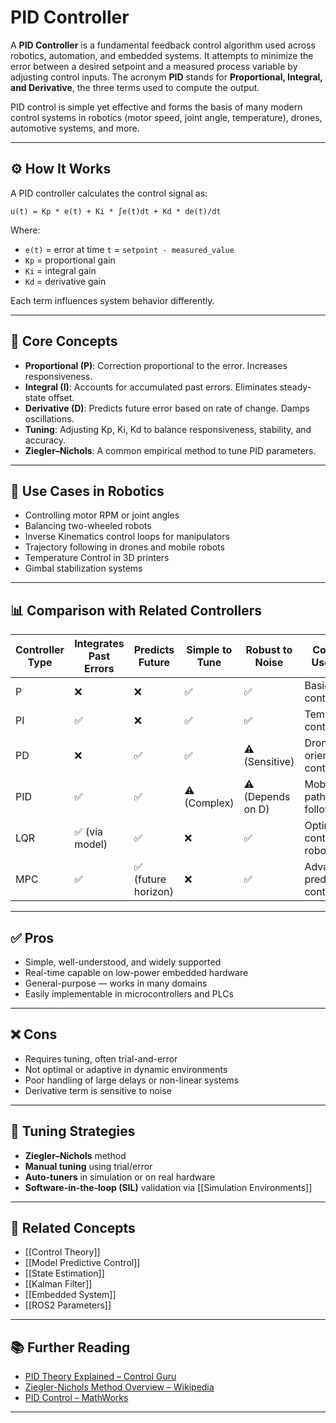 # PID Controller

A **PID Controller** is a fundamental feedback control algorithm used across robotics, automation, and embedded systems. It attempts to minimize the error between a desired setpoint and a measured process variable by adjusting control inputs. The acronym **PID** stands for **Proportional, Integral, and Derivative**, the three terms used to compute the output.

PID control is simple yet effective and forms the basis of many modern control systems in robotics (motor speed, joint angle, temperature), drones, automotive systems, and more.

---

## ⚙️ How It Works

A PID controller calculates the control signal as:

`u(t) = Kp * e(t) + Ki * ∫e(t)dt + Kd * de(t)/dt`

Where:  
- `e(t)` = error at time `t` = `setpoint - measured_value`  
- `Kp` = proportional gain  
- `Ki` = integral gain  
- `Kd` = derivative gain  

Each term influences system behavior differently.

---

## 🧠 Core Concepts

- **Proportional (P)**: Correction proportional to the error. Increases responsiveness.
- **Integral (I)**: Accounts for accumulated past errors. Eliminates steady-state offset.
- **Derivative (D)**: Predicts future error based on rate of change. Damps oscillations.
- **Tuning**: Adjusting Kp, Ki, Kd to balance responsiveness, stability, and accuracy.
- **Ziegler–Nichols**: A common empirical method to tune PID parameters.

---

## 🧪 Use Cases in Robotics

- Controlling motor RPM or joint angles  
- Balancing two-wheeled robots  
- Inverse Kinematics control loops for manipulators  
- Trajectory following in drones and mobile robots  
- Temperature Control in 3D printers  
- Gimbal stabilization systems

---

## 📊 Comparison with Related Controllers

| Controller Type | Integrates Past Errors | Predicts Future | Simple to Tune | Robust to Noise | Common Use Case             |
|-----------------|------------------------|------------------|----------------|------------------|------------------------------|
| P               | ❌                     | ❌               | ✅              | ✅                | Basic motor control          |
| PI              | ✅                     | ❌               | ✅              | ✅                | Temperature control          |
| PD              | ❌                     | ✅               | ✅              | ⚠️ (Sensitive)   | Drone orientation control    |
| PID             | ✅                     | ✅               | ⚠️ (Complex)    | ⚠️ (Depends on D) | Mobile robot path following  |
| LQR             | ✅ (via model)         | ✅               | ❌              | ✅                | Optimal control in robotics  |
| MPC             | ✅                     | ✅ (future horizon) | ❌              | ✅                | Advanced predictive control  |

---

## ✅ Pros

- Simple, well-understood, and widely supported  
- Real-time capable on low-power embedded hardware  
- General-purpose — works in many domains  
- Easily implementable in microcontrollers and PLCs

---

## ❌ Cons

- Requires tuning, often trial-and-error  
- Not optimal or adaptive in dynamic environments  
- Poor handling of large delays or non-linear systems  
- Derivative term is sensitive to noise

---

## 🔧 Tuning Strategies

- **Ziegler–Nichols** method  
- **Manual tuning** using trial/error  
- **Auto-tuners** in simulation or on real hardware  
- **Software-in-the-loop (SIL)** validation via [[Simulation Environments]]

---

## 🔗 Related Concepts

- [[Control Theory]]  
- [[Model Predictive Control]]  
- [[State Estimation]]  
- [[Kalman Filter]]  
- [[Embedded System]]  
- [[ROS2 Parameters]]

---

## 📚 Further Reading

- [PID Theory Explained – Control Guru](https://controlguru.com)  
- [Ziegler-Nichols Method Overview – Wikipedia](https://en.wikipedia.org/wiki/Ziegler%E2%80%93Nichols_method)  
- [PID Control – MathWorks](https://www.mathworks.com/help/control/ug/pid-controller.html)

---
